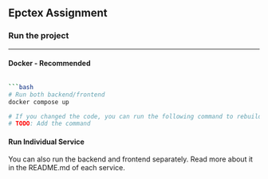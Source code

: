 ## Epctex Assignment

### Run the project

---

#### Docker - Recommended

````bash

```bash
# Run both backend/frontend
docker compose up

# If you changed the code, you can run the following command to rebuild the images
# TODO: Add the command
````

#### Run Individual Service

You can also run the backend and frontend separately. Read more about it in the README.md of each service.
